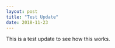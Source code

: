 ```yaml
---
layout: post
title: "Test Update"
date: 2018-11-23
---
```


This is a test update to see how this works.
